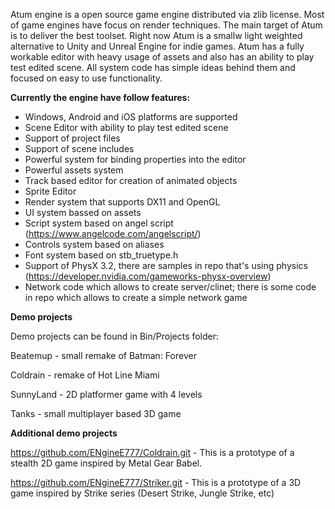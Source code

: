 
Atum engine is a open source game engine distributed via zlib license. Most of game engines have focus
on render techniques. The main target of Atum is to deliver the best toolset. Right now Atum is a smallw
light weighted alternative to Unity and Unreal Engine for indie games. Atum has a fully workable
editor with heavy usage of assets and also has an ability to play test edited scene. All system code has
simple ideas behind them and focused on easy to use functionality.

**Currently the engine have follow features:**

- Windows, Android and iOS platforms are supported
- Scene Editor with ability to play test edited scene
- Support of project files
- Support of scene includes
- Powerful system for binding properties into the editor
- Powerful assets system
- Track based editor for creation of animated objects
- Sprite Editor
- Render system that supports DX11 and OpenGL
- UI system bassed on assets
- Script system based on angel script (https://www.angelcode.com/angelscript/)
- Controls system based on aliases
- Font system based on stb_truetype.h
- Support of PhysX 3.2, there are samples in repo that's using physics (https://developer.nvidia.com/gameworks-physx-overview)
- Network code which allows to create server/clinet; there is some code in repo which allows
  to create a simple network game

**Demo projects**

  Demo projects can be found in Bin/Projects folder:

  Beatemup - small remake of Batman: Forever

  Coldrain - remake of Hot Line Miami

  SunnyLand - 2D platformer game with 4 levels

  Tanks - small multiplayer based 3D game


**Additional demo projects**

  https://github.com/ENgineE777/Coldrain.git - This is a prototype of a stealth 2D game inspired by Metal Gear Babel.

  https://github.com/ENgineE777/Striker.git - This is a prototype of a 3D game inspired by Strike series (Desert Strike, Jungle Strike, etc)
